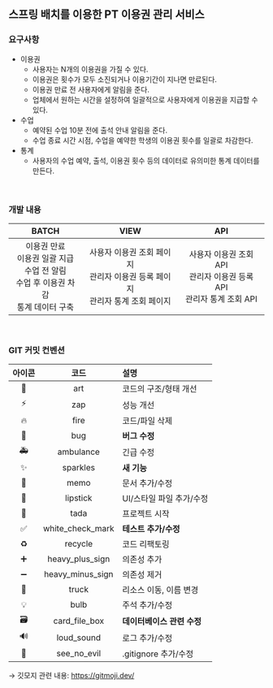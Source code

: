 ## 스프링 배치를 이용한 PT 이용권 관리 서비스


### 요구사항
* 이용권
  * 사용자는 N개의 이용권을 가질 수 있다.
  * 이용권은 횟수가 모두 소진되거나 이용기간이 지나면 만료된다.
  * 이용권 만료 전 사용자에게 알림을 준다.
  * 업체에서 원하는 시간을 설정하여 일괄적으로 사용자에게 이용권을 지급할 수 있다.
* 수업
  * 예약된 수업 10분 전에 출석 안내 알림을 준다.
  * 수업 종료 시간 시점, 수업을 예약한 학생의 이용권 횟수를 일괄로 차감한다.
* 통계
  * 사용자의 수업 예약, 출석, 이용권 횟수 등의 데이터로 유의미한 통계 데이터를 만든다.

<br>

### 개발 내용
|                           BATCH                            |                         VIEW                       |                        API                         |
|:----------------------------------------------------------:|:--------------------------------------------------:|:--------------------------------------------------:|
| 이용권 만료<br>이용권 일괄 지급<br>수업 전 알림<br>수업 후 이용권 차감<br>통계 데이터 구축 | 사용자 이용권 조회 페이지<br>관리자 이용권 등록 페이지<br>관리자 통계 조회 페이지 | 사용자 이용권 조회 API<br>관리자 이용권 등록 API<br>관리자 통계 조회 API  |

<br>

### GIT 커밋 컨벤션

|아이콘|코드|설명|
|:---:|:---:|:---|
|🎨|art| 코드의 구조/형태 개선 | 
|⚡️|zap|성능 개선|
|🔥|fire|코드/파일 삭제|
|🐛|bug|**버그 수정**|
|🚑|ambulance|긴급 수정|
|✨|sparkles|**새 기능**|
|📝|memo|문서 추가/수정|
|💄|lipstick|UI/스타일 파일 추가/수정|
|🎉|tada|프로젝트 시작|
|✅|white_check_mark|**테스트 추가/수정**|
|♻️|recycle|코드 리팩토링|
|➕|heavy_plus_sign|의존성 추가|
|➖|heavy_minus_sign|의존성 제거|
|🚚|truck|리소스 이동, 이름 변경|
|💡|bulb|주석 추가/수정|
|🗃|card_file_box|**데이터베이스 관련 수정**|
|🔊|loud_sound|로그 추가/수정|
|🙈|see_no_evil|.gitignore 추가/수정|

→ 깃모지 관련 내용: https://gitmoji.dev/
